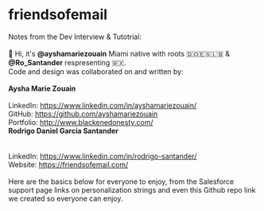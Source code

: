 # friendsofemail <br>
Notes from the Dev Interview & Tutotrial: <br>
<br>
👋 Hi, it's <b>@ayshamariezouain</b> Miami native with roots 🇩🇴🇪🇸🇱🇧 & <b>@Ro_Santander</b> respresenting 🇲🇽.<br>
Code and design was collaborated on and written by: <br>  
<b>Aysha Marie Zouain</b><br>  
LinkedIn: https://www.linkedin.com/in/ayshamariezouain/<br>
GitHub: https://github.com/ayshamariezouain <br>
Portfolio: http://www.blackenedonesty.com/ <br> 
<b>Rodrigo Daniel García Santander</b> 
<br><br>    
LinkedIn: https://www.linkedin.com/in/rodrigo-santander/<br> 
Website: https://friendsofemail.com/<br>  
Here are the basics below for everyone to enjoy, from the Salesforce support page links on personalization strings and even this Github repo link we created so everyone can enjoy.             
				
